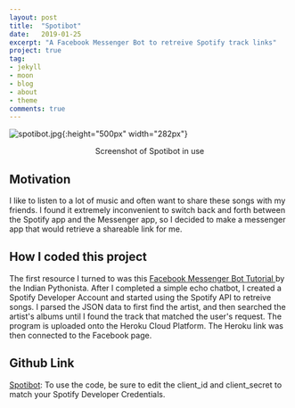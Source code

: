 ```yaml
---
layout: post
title:  "Spotibot"
date:   2019-01-25
excerpt: "A Facebook Messenger Bot to retreive Spotify track links"
project: true
tag:
- jekyll 
- moon
- blog
- about
- theme
comments: true
---
```

![spotibot.jpg](https://raw.githubusercontent.com/NakuraMino/NakuraMino.github.io/master/projects/spotibot.jpg){:height="500px" width="282px"}
<center>Screenshot of Spotibot in use</center>
  
## Motivation

I like to listen to a lot of music and often want to share these songs with my friends. I found it extremely inconvenient to switch back and forth between the Spotify app and the Messenger app, so I decided to make a messenger app that would retrieve a shareable link for me. 

## How I coded this project

The first resource I turned to was this <a href="https://www.youtube.com/watch?v=uU4pjtcbFeg&list=PLyb_C2HpOQSC4M3lzzrql7DSppTeAxh-x">Facebook Messenger Bot Tutorial </a> by the Indian Pythonista. After I completed a simple echo chatbot, I created a Spotify Developer Account and started using the Spotify API to retreive songs. I parsed the JSON data to first find the artist, and then searched the artist's albums until I found the track that matched the user's request. The program is uploaded onto the Heroku Cloud Platform. The Heroku link was then connected to the Facebook page. 

## Github Link 

<a href="https://github.com/NakuraMino/Spotibot">Spotibot</a>: To use the code, be sure to edit the client_id and client_secret to match your Spotify Developer Credentials. 

